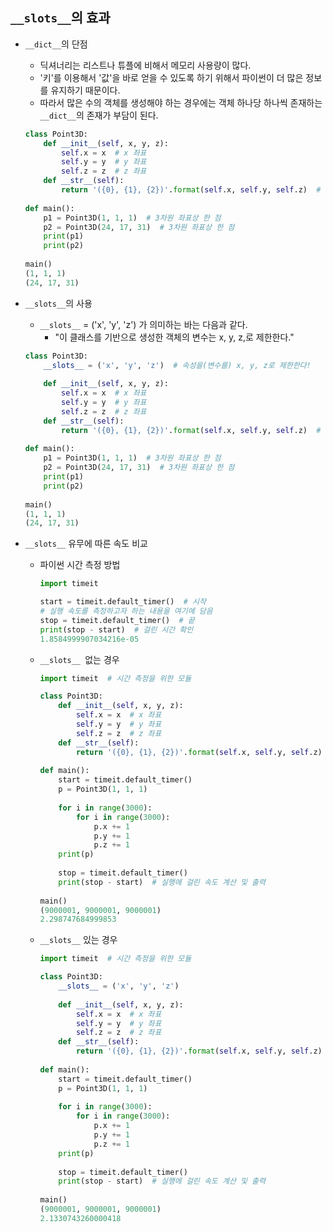 ## ```__slots__```의 효과
- ```__dict__```의 단점
    - 딕셔너리는 리스트나 튜플에 비해서 메모리 사용량이 많다.
    - '키'를 이용해서 '값'을 바로 얻을 수 있도록 하기 위해서 파이썬이 더 많은 정보를 유지하기 때문이다.
    - 따라서 많은 수의 객체를 생성해야 하는 경우에는 객체 하나당 하나씩 존재하는 ```__dict__```의 존재가 부담이 된다.

    ```python
    class Point3D:
        def __init__(self, x, y, z):
            self.x = x  # x 좌표
            self.y = y  # y 좌표
            self.z = z  # z 좌표
        def __str__(self):
            return '({0}, {1}, {2})'.format(self.x, self.y, self.z)  # 좌표 정보 출력
        
    def main():
        p1 = Point3D(1, 1, 1)  # 3차원 좌표상 한 점
        p2 = Point3D(24, 17, 31)  # 3차원 좌표상 한 점
        print(p1)
        print(p2)
        
    main()
    (1, 1, 1)
    (24, 17, 31)
    ```

- ```__slots__```의 사용
    - ```__slots__``` = ('x', 'y', 'z') 가 의미하는 바는 다음과 같다.
        - "이 클래스를 기반으로 생성한 객체의 변수는 x, y, z,로 제한한다."

    ```python
    class Point3D:
        __slots__ = ('x', 'y', 'z')  # 속성을(변수를) x, y, z로 제한한다!
        
        def __init__(self, x, y, z):
            self.x = x  # x 좌표
            self.y = y  # y 좌표
            self.z = z  # z 좌표
        def __str__(self):
            return '({0}, {1}, {2})'.format(self.x, self.y, self.z)  # 좌표 정보 출력
        
    def main():
        p1 = Point3D(1, 1, 1)  # 3차원 좌표상 한 점
        p2 = Point3D(24, 17, 31)  # 3차원 좌표상 한 점
        print(p1)
        print(p2)
        
    main()
    (1, 1, 1)
    (24, 17, 31)
    ```
- ```__slots__``` 유무에 따른 속도 비교
    - 파이썬 시간 측정 방법

        ```python
        import timeit

        start = timeit.default_timer()  # 시작
        # 실행 속도를 측정하고자 하는 내용을 여기에 담음
        stop = timeit.default_timer()  # 끝
        print(stop - start)  # 걸린 시간 확인
        1.8584999907034216e-05
        ```

    - ```__slots__ ```없는 경우

        ```python
        import timeit  # 시간 측정을 위한 모듈

        class Point3D:
            def __init__(self, x, y, z):
                self.x = x  # x 좌표
                self.y = y  # y 좌표
                self.z = z  # z 좌표
            def __str__(self):
                return '({0}, {1}, {2})'.format(self.x, self.y, self.z)
            
        def main():
            start = timeit.default_timer()
            p = Point3D(1, 1, 1)
            
            for i in range(3000):
                for i in range(3000):
                    p.x += 1
                    p.y += 1
                    p.z += 1
            print(p)
            
            stop = timeit.default_timer()
            print(stop - start)  # 실행에 걸린 속도 계산 및 출력
                  
        main()
        (9000001, 9000001, 9000001)
        2.298747684999853
        ```

    - ```__slots__``` 있는 경우

        ```python
        import timeit  # 시간 측정을 위한 모듈

        class Point3D:
            __slots__ = ('x', 'y', 'z')
            
            def __init__(self, x, y, z):
                self.x = x  # x 좌표
                self.y = y  # y 좌표
                self.z = z  # z 좌표
            def __str__(self):
                return '({0}, {1}, {2})'.format(self.x, self.y, self.z)
            
        def main():
            start = timeit.default_timer()
            p = Point3D(1, 1, 1)
            
            for i in range(3000):
                for i in range(3000):
                    p.x += 1
                    p.y += 1
                    p.z += 1
            print(p)
            
            stop = timeit.default_timer()
            print(stop - start)  # 실행에 걸린 속도 계산 및 출력
                  
        main()
        (9000001, 9000001, 9000001)
        2.1330743260000418
        ```